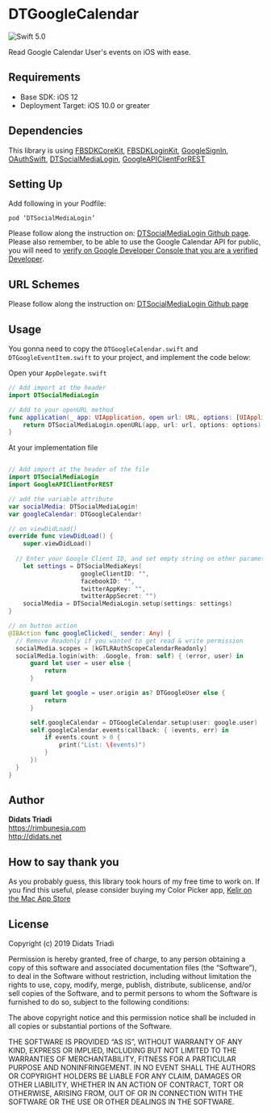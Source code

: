 # DTGoogleCalendar

![Swift 5.0](https://img.shields.io/badge/Swift-5.0-orange.svg)

Read Google Calendar User's events on iOS with ease.

## Requirements
* Base SDK: iOS 12
* Deployment Target: iOS 10.0 or greater

## Dependencies
This library is using [FBSDKCoreKit](https://cocoapods.org/pods/FBSDKCoreKit), [FBSDKLoginKit](https://cocoapods.org/pods/FBSDKLoginKit), [GoogleSignIn](https://cocoapods.org/pods/GoogleSignIn), [OAuthSwift](https://cocoapods.org/pods/OAuthSwift), [DTSocialMediaLogin](https://cocoapods.org/pods/DTSocialMediaLogin), [GoogleAPIClientForREST](https://cocoapods.org/pods/GoogleAPIClientForREST)

## Setting Up
Add following in your Podfile:

```
pod ‘DTSocialMediaLogin’
```

Please follow along the instruction on: [DTSocialMediaLogin Github page](https://github.com/didats/DTSocialMediaLogin). Please also remember, to be able to use the Google Calendar API for public, you will need to [verify on Google Developer Console that you are a verified Developer](https://support.google.com/cloud/answer/7454865?hl=en). 

## URL Schemes
Please follow along the instruction on: [DTSocialMediaLogin Github page](https://github.com/didats/DTSocialMediaLogin)

## Usage
You gonna need to copy the `DTGoogleCalendar.swift` and `DTGoogleEventItem.swift` to your project, and implement the code below: 

Open your `AppDelegate.swift`

```swift
// Add import at the header
import DTSocialMediaLogin

// Add to your openURL method
func application(_ app: UIApplication, open url: URL, options: [UIApplication.OpenURLOptionsKey : Any] = [:]) -> Bool {
    return DTSocialMediaLogin.openURL(app, url: url, options: options)
}
```

At your implementation file
```swift

// Add import at the header of the file
import DTSocialMediaLogin
import GoogleAPIClientForREST

// add the variable attribute
var socialMedia: DTSocialMediaLogin!
var googleCalendar: DTGoogleCalendar!

// on viewDidLoad()
override func viewDidLoad() {
	super.viewDidLoad()
  
  // Enter your Google Client ID, and set empty string on other parameter.
	let settings = DTSocialMediaKeys(
					googleClientID: "", 
					facebookID: "", 
					twitterAppKey: "", 
					twitterAppSecret: "")
	socialMedia = DTSocialMediaLogin.setup(settings: settings)
}

// on button action
@IBAction func googleClicked(_ sender: Any) {
  // Remove Readonly if you wanted to get read & write permission
  socialMedia.scopes = [kGTLRAuthScopeCalendarReadonly]
  socialMedia.login(with: .Google, from: self) { (error, user) in
      guard let user = user else {
          return
      }

      guard let google = user.origin as? DTGoogleUser else {
          return
      }

      self.googleCalendar = DTGoogleCalendar.setup(user: google.user)
      self.googleCalendar.events(callback: { (events, err) in
          if events.count > 0 {
              print("List: \(events)")
          }
      })
  }
}

```

## Author
**Didats Triadi**  
https://rimbunesia.com  
http://didats.net

## How to say thank you
As you probably guess, this library took  hours of my free time to work on. If you find this useful, please consider buying my Color Picker app,  [‎Kelir on the Mac App Store](https://apps.apple.com/us/app/kelir-pro/id1186597992?mt=12)

## License
Copyright (c) 2019 Didats Triadi

Permission is hereby granted, free of charge, to any person obtaining a copy of this software and associated documentation files (the “Software”), to deal  in the Software without restriction, including without limitation the rights to use, copy, modify, merge, publish, distribute, sublicense, and/or sell copies of the Software, and to permit persons to whom the Software is furnished to do so, subject to the following conditions:

The above copyright notice and this permission notice shall be included in all copies or substantial portions of the Software.

THE SOFTWARE IS PROVIDED “AS IS”, WITHOUT WARRANTY OF ANY KIND, EXPRESS OR IMPLIED, INCLUDING BUT NOT LIMITED TO THE WARRANTIES OF MERCHANTABILITY, FITNESS FOR A PARTICULAR PURPOSE AND NONINFRINGEMENT. IN NO EVENT SHALL THE AUTHORS OR COPYRIGHT HOLDERS BE LIABLE FOR ANY CLAIM, DAMAGES OR OTHER LIABILITY, WHETHER IN AN ACTION OF CONTRACT, TORT OR OTHERWISE, ARISING FROM, OUT OF OR IN CONNECTION WITH THE SOFTWARE OR THE USE OR OTHER DEALINGS IN THE SOFTWARE.

